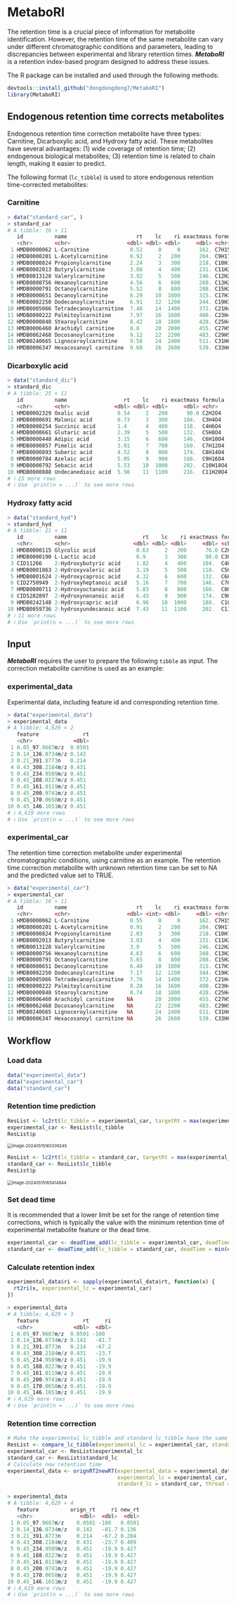 # MetaboRI

The retention time is a crucial piece of information for metabolite identification. However, the retention time of the same metabolite can vary under different chromatographic conditions and parameters, leading to discrepancies between experimental and library retention times. ***MetaboRI*** is a retention index-based program designed to address these issues.

The R package can be installed and used through the following methods:

```R
devtools::install_github("dongdongdong7/MetaboRI")
library(MetaboRI)
```

## Endogenous retention time corrects metabolites

Endogenous retention time correction metabolite have three types: Carnitine, Dicarboxylic acid, and Hydroxy fatty acid. These metabolites have several advantages: (1) wide coverage of retention time; (2) endogenous biological metabolites; (3) retention time is related to chain length, making it easier to predict.

The following format (```lc_tibble```) is used to store endogenous retention time-corrected metabolites: 

### Carnitine

```R
> data("standard_car", )
> standard_car
# A tibble: 16 × 11
   id          name                      rt    lc    ri exactmass formula   smiles             inchi inchikey predicted
   <chr>       <chr>                  <dbl> <dbl> <dbl>     <dbl> <chr>     <chr>              <chr> <chr>    <lgl>    
 1 HMDB0000062 L-Carnitine             0.52     0     0      162. C7H15NO3  C[N+](C)(C)C[C@H]… InCh… PHIQHXF… FALSE    
 2 HMDB0000201 L-Acetylcarnitine       0.92     2   200      204. C9H17NO4  CC(=O)O[C@H](CC(O… InCh… RDHQFKQ… FALSE    
 3 HMDB0000824 Propionylcarnitine      2.24     3   300      218. C10H19NO4 CCC(=O)O[C@H](CC(… InCh… UFAHZIU… FALSE    
 4 HMDB0002013 Butyrylcarnitine        3.08     4   400      231. C11H21NO4 CCCC(=O)O[C@H](CC… InCh… QWYFHHG… FALSE    
 5 HMDB0013128 Valerylcarnitine        3.92     5   500      246. C12H23NO4 CCCCC(=O)O[C@H](C… InCh… VSNFQQX… FALSE    
 6 HMDB0000756 Hexanoylcarnitine       4.56     6   600      260. C13H25NO4 CCCCCC(=O)O[C@H](… InCh… VVPRQWT… FALSE    
 7 HMDB0000791 Octanoylcarnitine       5.52     8   800      288. C15H29NO4 CCCCCCCC(=O)O[C@H… InCh… CXTATJF… FALSE    
 8 HMDB0000651 Decanoylcarnitine       6.29    10  1000      315. C17H33NO4 CCCCCCCCCC(=O)O[C… InCh… LZOSYCM… FALSE    
 9 HMDB0002250 Dodecanoylcarnitine     6.91    12  1200      344. C19H37NO4 CCCCCCCCCCCC(=O)O… InCh… FUJLYHJ… FALSE    
10 HMDB0005066 Tetradecanoylcarnitine  7.48    14  1400      372. C21H41NO4 CCCCCCCCCCCCCC(=O… InCh… PSHXNVG… FALSE    
11 HMDB0000222 Palmitoylcarnitine      7.97    16  1600      400. C23H45NO4 CCCCCCCCCCCCCCCC(… InCh… XOMRRQX… TRUE     
12 HMDB0000848 Stearoylcarnitine       8.42    18  1800      428. C25H49NO4 CCCCCCCCCCCCCCCCC… InCh… FNPHNLN… FALSE    
13 HMDB0006460 Arachidyl carnitine     8.8     20  2000      455. C27H53NO4 CCCCCCCCCCCCCCCCC… InCh… SVJLJQB… FALSE    
14 HMDB0062468 Docosanoylcarnitine     9.12    22  2200      483. C29H57NO4 CCCCCCCCCCCCCCCCC… InCh… IUMXSSO… FALSE    
15 HMDB0240665 Lignoceroylcarnitine    9.58    24  2400      511. C31H61NO4 CCCCCCCCCCCCCCCCC… InCh… YDUFZFU… FALSE    
16 HMDB0006347 Hexacosanoyl carnitine  9.68    26  2600      539. C33H65NO4 CCCCCCCCCCCCCCCCC… InCh… KOCKWDD… TRUE     
```

### Dicarboxylic acid

```R
> data("standard_dic")
> standard_dic
# A tibble: 25 × 11
   id          name                  rt    lc    ri exactmass formula  smiles                inchi   inchikey predicted
   <chr>       <chr>              <dbl> <dbl> <dbl>     <dbl> <chr>    <chr>                 <chr>   <chr>    <lgl>    
 1 HMDB0002329 Oxalic acid         0.54     2   200      90.0 C2H2O4   OC(=O)C(O)=O          InChI=… MUBZPKH… FALSE    
 2 HMDB0000691 Malonic acid        0.73     3   300     104.  C3H4O4   OC(=O)CC(O)=O         InChI=… OFOBLEO… FALSE    
 3 HMDB0000254 Succinic acid       1.4      4   400     118.  C4H6O4   OC(=O)CCC(O)=O        InChI=… KDYFGRW… FALSE    
 4 HMDB0000661 Glutaric acid       2.39     5   500     132.  C5H8O4   OC(=O)CCCC(O)=O       InChI=… JFCQEDH… FALSE    
 5 HMDB0000448 Adipic acid         3.15     6   600     146.  C6H10O4  OC(=O)CCCCC(O)=O      InChI=… WNLRTRB… FALSE    
 6 HMDB0000857 Pimelic acid        3.91     7   700     160.  C7H12O4  OC(=O)CCCCCC(O)=O     InChI=… WLJVNTC… FALSE    
 7 HMDB0000893 Suberic acid        4.52     8   800     174.  C8H14O4  OC(=O)CCCCCCC(O)=O    InChI=… TYFQFVW… FALSE    
 8 HMDB0000784 Azelaic acid        5.05     9   900     188.  C9H16O4  OC(=O)CCCCCCCC(O)=O   InChI=… BDJRBEY… FALSE    
 9 HMDB0000792 Sebacic acid        5.53    10  1000     202.  C10H18O4 OC(=O)CCCCCCCCC(O)=O  InChI=… CXMXRPH… FALSE    
10 HMDB0000888 Undecanedioic acid  5.98    11  1100     216.  C11H20O4 OC(=O)CCCCCCCCCC(O)=O InChI=… LWBHHRR… FALSE    
# ℹ 15 more rows
# ℹ Use `print(n = ...)` to see more rows
```

### Hydroxy fatty acid

```R
> data("standard_hyd")
> standard_hyd
# A tibble: 21 × 11
   id          name                        rt    lc    ri exactmass formula  smiles            inchi inchikey predicted
   <chr>       <chr>                    <dbl> <dbl> <dbl>     <dbl> <chr>    <chr>             <chr> <chr>    <lgl>    
 1 HMDB0000115 Glycolic acid             0.63     2   200      76.0 C2H4O3   OCC(O)=O          InCh… AEMRFAO… FALSE    
 2 HMDB0000190 L-Lactic acid             0.9      3   300      90.0 C3H6O3   C[C@H](O)C(O)=O   InCh… JVTAAEK… FALSE    
 3 CID11266    2-Hydroxybutyric acid     1.82     4   400     104.  C4H8O3   CCC(C(=O)O)O      InCh… AFENDNX… FALSE    
 4 HMDB0001863 2-Hydroxyvaleric acid     3.19     5   500     118.  C5H10O3  CCCC(O)C(O)=O     InCh… JRHWHSJ… FALSE    
 5 HMDB0001624 2-Hydroxycaproic acid     4.32     6   600     132.  C6H12O3  CCCCC(O)C(O)=O    InCh… NYHNVHG… FALSE    
 6 CID2750949  2-hydroxyheptanoic acid   5.16     7   700     146.  C7H14O3  CCCCCC(C(=O)O)O   InCh… RGMMREB… FALSE    
 7 HMDB0000711 2-Hydroxyoctanoic acid    5.83     8   800     160.  C8H16O3  CCCCCCC(O)C(O)=O  InCh… JKRDADV… FALSE    
 8 CID5282897  2-Hydroxynonanoic acid    6.43     9   900     174.  C9H18O3  CCCCCCCC(C(=O)O)O InCh… BTJFTHO… FALSE    
 9 HMDB0242148 2-Hydroxycapric acid      6.96    10  1000     188.  C10H20O3 CCCCCCCCC(O)C(O)… InCh… GHPVDCP… FALSE    
10 HMDB0059736 2-hydroxyundecanoic acid  7.43    11  1100     202.  C11H22O3 CCCCCCCCCC(O)C(O… InCh… MNRBGFK… FALSE    
# ℹ 11 more rows
# ℹ Use `print(n = ...)` to see more rows
```

## Input

***MetaboRI*** requires the user to prepare the following ```tibble``` as input. The correction metabolite carnitine is used as an example:

### experimental_data

Experimental data, including feature id and corresponding retention time.

```R
> data("experimental_data")
> experimental_data
# A tibble: 4,629 × 2
   feature              rt
   <chr>             <dbl>
 1 0.05_97.9687m/z  0.0501
 2 0.14_136.0734m/z 0.142 
 3 0.21_391.8773n   0.214 
 4 0.43_308.2184m/z 0.431 
 5 0.45_234.9509m/z 0.451 
 6 0.45_188.0227m/z 0.451 
 7 0.45_161.0119m/z 0.451 
 8 0.45_200.9741m/z 0.451 
 9 0.45_170.0658m/z 0.451 
10 0.45_146.1651m/z 0.451 
# ℹ 4,619 more rows
# ℹ Use `print(n = ...)` to see more rows
```

### experimental_car

The retention time correction metabolite under experimental chromatographic conditions, using carnitine as an example. The retention time correction metabolite with unknown retention time can be set to NA and the predicted value set to TRUE. 

```R
> data("experimental_car")
> experimental_car
# A tibble: 16 × 11
   id          name                      rt    lc    ri exactmass formula   smiles             inchi inchikey predicted
   <chr>       <chr>                  <dbl> <int> <dbl>     <dbl> <chr>     <chr>              <chr> <chr>    <lgl>    
 1 HMDB0000062 L-Carnitine             0.55     0     0      162. C7H15NO3  C[N+](C)(C)C[C@H]… InCh… PHIQHXF… FALSE    
 2 HMDB0000201 L-Acetylcarnitine       0.91     2   200      204. C9H17NO4  CC(=O)O[C@H](CC(O… InCh… RDHQFKQ… FALSE    
 3 HMDB0000824 Propionylcarnitine      2.03     3   300      218. C10H19NO4 CCC(=O)O[C@H](CC(… InCh… UFAHZIU… FALSE    
 4 HMDB0002013 Butyrylcarnitine        3.03     4   400      231. C11H21NO4 CCCC(=O)O[C@H](CC… InCh… QWYFHHG… FALSE    
 5 HMDB0013128 Valerylcarnitine        3.9      5   500      246. C12H23NO4 CCCCC(=O)O[C@H](C… InCh… VSNFQQX… FALSE    
 6 HMDB0000756 Hexanoylcarnitine       4.63     6   600      260. C13H25NO4 CCCCCC(=O)O[C@H](… InCh… VVPRQWT… FALSE    
 7 HMDB0000791 Octanoylcarnitine       5.65     8   800      288. C15H29NO4 CCCCCCCC(=O)O[C@H… InCh… CXTATJF… FALSE    
 8 HMDB0000651 Decanoylcarnitine       6.48    10  1000      315. C17H33NO4 CCCCCCCCCC(=O)O[C… InCh… LZOSYCM… FALSE    
 9 HMDB0002250 Dodecanoylcarnitine     7.17    12  1200      344. C19H37NO4 CCCCCCCCCCCC(=O)O… InCh… FUJLYHJ… FALSE    
10 HMDB0005066 Tetradecanoylcarnitine  7.76    14  1400      372. C21H41NO4 CCCCCCCCCCCCCC(=O… InCh… PSHXNVG… FALSE    
11 HMDB0000222 Palmitoylcarnitine      8.28    16  1600      400. C23H45NO4 CCCCCCCCCCCCCCCC(… InCh… XOMRRQX… FALSE    
12 HMDB0000848 Stearoylcarnitine       8.74    18  1800      428. C25H49NO4 CCCCCCCCCCCCCCCCC… InCh… FNPHNLN… FALSE    
13 HMDB0006460 Arachidyl carnitine    NA       20  2000      455. C27H53NO4 CCCCCCCCCCCCCCCCC… InCh… SVJLJQB… TRUE     
14 HMDB0062468 Docosanoylcarnitine    NA       22  2200      483. C29H57NO4 CCCCCCCCCCCCCCCCC… InCh… IUMXSSO… TRUE     
15 HMDB0240665 Lignoceroylcarnitine   NA       24  2400      511. C31H61NO4 CCCCCCCCCCCCCCCCC… InCh… YDUFZFU… TRUE     
16 HMDB0006347 Hexacosanoyl carnitine NA       26  2600      539. C33H65NO4 CCCCCCCCCCCCCCCCC… InCh… KOCKWDD… TRUE
```

## Workflow

### Load data

```R
data("experimental_data")
data("experimental_car")
data("standard_car")
```

### Retention time prediction

```R
ResList <- lc2rt(lc_tibble = experimental_car, targetRt = max(experimental_data$rt))
experimental_car <- ResList$lc_tibble
ResList$p
```

<img src=".\assets\image-20240515165339245.png" alt="image-20240515165339245" style="zoom:67%;" />

```R
ResList <- lc2rt(lc_tibble = standard_car, targetRt = max(experimental_data$rt))
standard_car <- ResList$lc_tibble
ResList$p
```

<img src=".\assets\image-20240515165414844.png" alt="image-20240515165414844" style="zoom: 67%;" />

### Set dead time

It is recommended that a lower limit be set for the range of retention time corrections, which is typically the value with the minimum retention time of experimental metabolite feature or the dead time. 

```R
experimental_car <- deadTime_add(lc_tibble = experimental_car, deadTime = min(experimental_data$rt))
standard_car <- deadTime_add(lc_tibble = standard_car, deadTime = min(experimental_data$rt))
```

### Calculate retention index

```R
experimental_data$ri <- sapply(experimental_data$rt, function(x) {
  rt2ri(x, experimental_lc = experimental_car)
})
```

```R
> experimental_data
# A tibble: 4,629 × 3
   feature              rt     ri
   <chr>             <dbl>  <dbl>
 1 0.05_97.9687m/z  0.0501 -100  
 2 0.14_136.0734m/z 0.142   -81.7
 3 0.21_391.8773n   0.214   -67.2
 4 0.43_308.2184m/z 0.431   -23.7
 5 0.45_234.9509m/z 0.451   -19.9
 6 0.45_188.0227m/z 0.451   -19.9
 7 0.45_161.0119m/z 0.451   -19.9
 8 0.45_200.9741m/z 0.451   -19.9
 9 0.45_170.0658m/z 0.451   -19.9
10 0.45_146.1651m/z 0.451   -19.9
# ℹ 4,619 more rows
# ℹ Use `print(n = ...)` to see more rows
```

### Retention time correction

```R
# Make the experimental lc_tibble and standard lc_tibble have the same number of lc.
ResList <- compare_lc_tibble(experimental_lc = experimental_car, standard_lc = standard_car)
experimental_car <- ResList$experimental_lc
standard_car <- ResList$standard_lc
# Calculate new retention time
experimental_data <- orignRT2newRT(experimental_data = experimental_data,
                                   experimental_lc = experimental_car,
                                   standard_lc = standard_car, thread = 1)
```

```R
> experimental_data 
# A tibble: 4,629 × 4
   feature          orign_rt     ri new_rt
   <chr>               <dbl>  <dbl>  <dbl>
 1 0.05_97.9687m/z    0.0501 -100   0.0501
 2 0.14_136.0734m/z   0.142   -81.7 0.136 
 3 0.21_391.8773n     0.214   -67.2 0.204 
 4 0.43_308.2184m/z   0.431   -23.7 0.409 
 5 0.45_234.9509m/z   0.451   -19.9 0.427 
 6 0.45_188.0227m/z   0.451   -19.9 0.427 
 7 0.45_161.0119m/z   0.451   -19.9 0.427 
 8 0.45_200.9741m/z   0.451   -19.9 0.427 
 9 0.45_170.0658m/z   0.451   -19.9 0.427 
10 0.45_146.1651m/z   0.451   -19.9 0.427 
# ℹ 4,619 more rows
# ℹ Use `print(n = ...)` to see more rows
```



